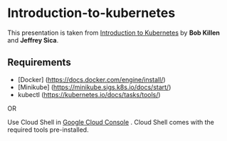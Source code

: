# Introduction-to-kubernetes
This presentation is taken from [Introduction to Kubernetes](https://docs.google.com/presentation/d/1zrfVlE5r61ZNQrmXKx5gJmBcXnoa_WerHEnTxu5SMco) by **Bob Killen** and **Jeffrey Sica**.

## Requirements

- [Docker] (https://docs.docker.com/engine/install/)
- [Minikube] (https://minikube.sigs.k8s.io/docs/start/)
-  kubectl (https://kubernetes.io/docs/tasks/tools/)

OR

Use Cloud Shell in [Google Cloud Console](console.cloud.google.com) . Cloud Shell comes with the required tools pre-installed.
